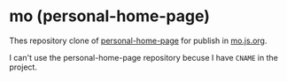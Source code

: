 # mo (personal-home-page)
Thes repository clone of [personal-home-page](https://github.com/mirmousaviii/personal-home-page) for publish in [mo.js.org](https://mo.js.org).

I can't use the personal-home-page repository becuse I have `CNAME` in the project.
